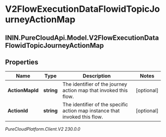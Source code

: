 # V2FlowExecutionDataFlowidTopicJourneyActionMap

## ININ.PureCloudApi.Model.V2FlowExecutionDataFlowidTopicJourneyActionMap

## Properties

|Name | Type | Description | Notes|
|------------ | ------------- | ------------- | -------------|
| **ActionMapId** | **string** | The identifier of the journey action map that invoked this flow. | [optional] |
| **ActionId** | **string** | The identifier of the specific action map instance that invoked this flow. | [optional] |



_PureCloudPlatform.Client.V2 230.0.0_
